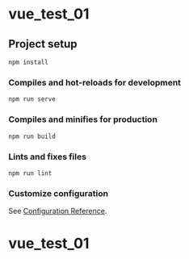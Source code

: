 <!--
 * @Author: your name
 * @Date: 2020-08-26 17:13:38
 * @LastEditTime: 2020-08-26 17:15:37
 * @LastEditors: Please set LastEditors
 * @Description: In User Settings Edit
 * @FilePath: /vue_test_01/README.md
-->

# vue_test_01

## Project setup
```
npm install
```

### Compiles and hot-reloads for development
```
npm run serve
```

### Compiles and minifies for production
```
npm run build
```

### Lints and fixes files
```
npm run lint
```

### Customize configuration
See [Configuration Reference](https://cli.vuejs.org/config/).

 # vue_test_01

